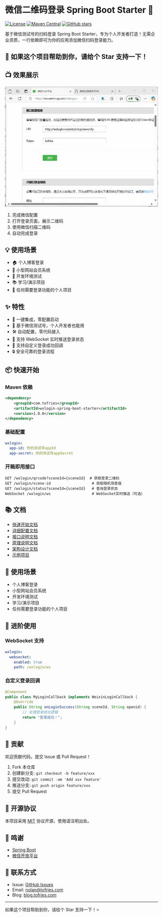 # 微信二维码登录 Spring Boot Starter 🚀

[![License](https://img.shields.io/badge/license-MIT-blue.svg)](LICENSE)
[![Maven Central](https://img.shields.io/maven-central/v/com.tofries/wxlogin-spring-boot-starter.svg)](https://search.maven.org/artifact/com.tofries/wxlogin-spring-boot-starter)
[![GitHub stars](https://img.shields.io/github/stars/tofries/wxlogin-spring-boot-starter.svg)](https://github.com/tofries/wxlogin-spring-boot-starter/stargazers)

基于微信测试号的扫码登录 Spring Boot Starter，专为个人开发者打造！无需企业资质，一行依赖即可为你的应用添加微信扫码登录能力。

 

## 🌟 如果这个项目帮助到你，请给个 Star 支持一下！



## 📺 效果展示

![演示](https://raw.githubusercontent.com/tofries/ImageHosting/main/202501272148385.gif)

1. 完成微信配置
2. 打开登录页面，展示二维码
3. 使用微信扫描二维码
4. 自动完成登录

 

## 💡 使用场景

- 🏠 个人博客登录
- 👥 小型网站会员系统
- 🔧 开发环境测试
- 📚 学习/演示项目
- 🎯 任何需要登录功能的个人项目



## ✨ 特性

- 🔌 一键集成，零配置启动
- 🎯 基于微信测试号，个人开发者也能用
- 🛠️ 自动配置，零代码接入
- 📱 支持 WebSocket 实时推送登录状态
- 🎨 支持自定义登录成功回调
- 🔒 安全可靠的登录流程

## 📦 快速开始

### Maven 依赖

```xml
<dependency>
    <groupId>com.tofries</groupId>
    <artifactId>wxlogin-spring-boot-starter</artifactId>
    <version>1.0.0</version>
</dependency>
```

### 基础配置

```yaml
wxlogin:
  app-id: 你的测试号appId
  app-secret: 你的测试号appSecret
```

### 开箱即用接口

```http
GET /wxlogin/qrcode?sceneId={sceneId}  # 获取登录二维码
GET /wxlogin/scene-id                   # 获取随机场景值
GET /wxlogin/status?sceneId={sceneId}   # 查询登录状态
WebSocket /wxlogin/ws                   # WebSocket实时推送（可选）
```

## 📚 文档

- [快速开始文档](docs/quickstart.md)
- [详细配置文档](docs/configuration.md)
- [接口说明文档](docs/api.md)
- [原理说明文档](docs/principle.md)
- [架构设计文档](docs/architecture.md)
- [示例项目](examples/)

## 🎯 使用场景

- 个人博客登录
- 小型网站会员系统
- 开发环境测试
- 学习/演示项目
- 任何需要登录功能的个人项目

## 🌟 进阶使用

### WebSocket 支持

```yaml
wxlogin:
  websocket:
    enabled: true
    path: /wxlogin/ws
```

### 自定义登录回调

```java
@Component
public class MyLoginCallback implements WeixinLoginCallback {
    @Override
    public String onLoginSuccess(String sceneId, String openid) {
        // 处理登录成功逻辑
        return "登录成功！";
    }
}
```

## 📱 贡献

欢迎贡献代码，提交 Issue 或 Pull Request！

1. Fork 本仓库
2. 创建新分支: `git checkout -b feature/xxx`
3. 提交改动: `git commit -am 'Add xxx feature'`
4. 推送分支: `git push origin feature/xxx`
5. 提交 Pull Request

## 📄 开源协议

本项目采用 [MIT](LICENSE) 协议开源，使用请注明出处。

## 🙏 鸣谢

- [Spring Boot](https://spring.io/projects/spring-boot)
- [微信开放平台](https://open.weixin.qq.com/)

## 💬 联系方式

- Issue: [GitHub Issues](https://github.com/tofries/wxlogin-spring-boot-starter/issues)
- Email: nolan@tofries.com
- Blog: [blog.tofries.com](https://blog.tofries.com)

---

如果这个项目帮助到你，请给个 Star 支持一下！⭐️
